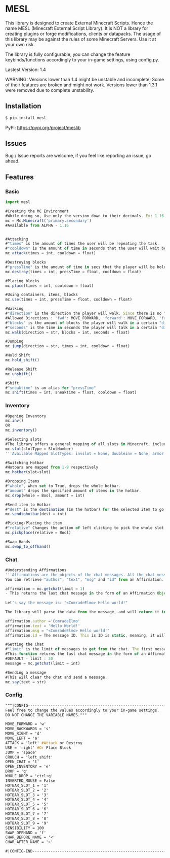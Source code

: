 # MESL
This library is designed to create External Minecraft Scripts. Hence the name MESL (Minecraft External Script Library).
It is NOT a library for creating plugins or forge modifications, clients or datapacks.
The usage of this library may be against the rules of some Minecraft Servers. Use it at your own risk.

The library is fully configurable, you can change the feature keybinds/functions accordingly to your in-game settings, using config.py.

Lastest Version: 1.4

WARNING:
Versions lower than 1.4 might be unstable and incomplete; Some of their features are broken and might not work.
Versions lower than 1.3.1 were removed due to complete unstability.

## Installation

```py
$ pip install mesl
```
PyPi: https://pypi.org/project/meslib

## Issues

Bug / Issue reports are welcome, if you feel like reporting an issue, go ahead.



## Features
### Basic

```js
import mesl

#Creating the MC Environment
#While doing so, Use only the version down to their decimals. Ex: 1.16 = Correct // 1.16.1 = Wrong
mc = Mc.Minecraft('primary.secondary')
#Available from ALPHA - 1.16


#Attacking
#"times" is the amount of times the user will be repeating the task.
#"cooldown" is the amount of time in seconds that the user will wait between tasks.
mc.attack(times = int, cooldown = float)

#Destroying blocks
#"pressTime" is the amount of time in secs that the player will be holding down the button to perform the task.
mc.destroy(times = int, pressTime = float, cooldown = float)

#Placing blocks
mc.place(times = int, cooldown = float)

#Using containers, items, blocks
mc.use(times = int, pressTime = float, cooldown = float)

#Walking
#"direction" is the direction the player will walk. Since there is no "turn" feature, all directions are implemented.
#Allowed Directions : 'fwd': MOVE_FORWARD, 'forward': MOVE_FORWARD, 'front': MOVE_FORWARD, 'bwd': MOVE_BACKWARDS, 'backwards': MOVE_BACKWARDS, 'back': MOVE_BACKWARDS,'right': MOVE_RIGHT, 'left': MOVE_LEFT
#"blocks" is the amount of blocks the player will walk in a certain "direction" (OPTIONAL)
#"seconds" is the time in seconds the player will talk in a certain "direction" (OPTIONAL)
mc.walk(direction = str, blocks = int, seconds = float)

#Jumping
mc.jump(direction = str, times = int, cooldown = float)

#Hold Shift
mc.hold_shift()

#Release Shift
mc.unshift()

#Shift
#"sneaktime" is an alias for "pressTime"
mc.shift(times = int, sneaktime = float, cooldown = float)
```

### Inventory

```js
#Opening Inventory
mc.inv()
OR
mc.inventory()

#Selecting slots
#The library offers a general mapping of all slots in Minecraft, including container and inventory slots.
mc.slot(slotType = SlotNumber)
'''Available Mapped SlotTypes: invslot = None, doubleinv = None, armor = None, craft = None, shield = None, brewing_stand = None, grindstone = None, cartography = None, dropper = None, enchant = None, furnace = None, crafting_table = None, anvil = None, chest = None, doublechest = None, smithing_table = None, shulker = None, dispenser = None, blast_furnace = None, smoker = None'''

#Switching Hotbar
#Hotbars are mapped from 1-9 respectively
mc.hotbar(slot=slot)

#Dropping Items
#"whole", when set to True, drops the whole hotbar.
#"amount" drops the specified amount of items in the hotbar.
mc.drop(whole = Bool, amount = int)

#Send item to Hotbar
#"dest" is the destination (In the hotbar) for the selected item to go to.
mc.sendtohotbar(dest = int)

#Picking/Placing the item
#"relative" Changes the action of left clicking to pick the whole slot up/placing the whole slot up, to the right click action, doing it relatively to the amount of items in the slot.
mc.pickplace(relative = Bool)

#Swap Hands
mc.swap_to_offhand()
```

### Chat

```js
#Understanding Affirmations
'''Affirmations are the objects of the chat messages. All the chat messages are returned in the form of Affirmation Objects. 
You can retrieve "author", "text", "msg" and "id" from an Affirmation.

affirmation = mc.getchat(limit = 1) 
- This returns the last chat message in the form of an Affirmation Object. If you set the limit to anything other than 1, it will return a list with Affirmation Objects (Representing the messages). (Unless you set the limit to 0, in which case it'll return None.) -
 
Let's say the message is: "<ComradeElmo> Hello world!"

The library will parse the data from the message, and will return it in the form of an Affirmation Object. You can then retrieve that data with, (based on the example above):

affirmation.author ='ComradeElmo'
affirmation.text = 'Hello World!'
affirmation.msg = "<ComradeElmo> Hello world!"
affirmation.id = The message ID. This is ID is static, meaning, it will not be changed. Each message has an unique ID.'''

#Getting the Chat
#"limit" is the limit of messages to get from the chat. The first message returned is the last message.
#This function returns the last chat message in the form of an Affirmation Object. If you set the limit to anything other than 1, it will return a list with Affirmation Objects (Representing the messages). (Unless you set the limit to 0, in which case it'll return None.)
#DEFAULT - limit : 20
message = mc.getchat(limit = int)

#Sending a message
#This will clear the chat and send a message.
mc.say(text = str)
```

### Config
```css
"""|CONFIG--------------------------------------------------------------------------|
Feel free to change the values accordingly to your in-game settings.
DO NOT CHANGE THE VARIABLE NAMES."""

MOVE_FORWARD = 'w'
MOVE_BACKWARDS = 's'
MOVE_RIGHT = 'd'
MOVE_LEFT = 'a'
ATTACK = 'left' #Attack or Destroy
USE = 'right' #Or Place Block
JUMP = 'space'
CROUCH = 'left_shift'
OPEN_CHAT = 't'
OPEN_INVENTORY = 'e'
DROP = 'q'
WHOLE_DROP = 'ctrl+q'
INVERTED_MOUSE = False
HOTBAR_SLOT_1 = '1'
HOTBAR_SLOT_2 = '2'
HOTBAR_SLOT_3 = '3'
HOTBAR_SLOT_4 = '4'
HOTBAR_SLOT_5 = '5'
HOTBAR_SLOT_6 = '6'
HOTBAR_SLOT_7 = '7'
HOTBAR_SLOT_8 = '8'
HOTBAR_SLOT_9 = '9'
SENSIBILITY = 100
SWAP_OFFHAND = 'f'
CHAR_BEFORE_NAME = '<'
CHAR_AFTER_NAME = '>'

#|CONFIG-END---------------------------------------------------------------------------------|
```
